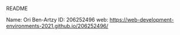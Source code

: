 README

Name: Ori Ben-Artzy
ID: 206252496
web: https://web-development-environments-2021.github.io/206252496/
